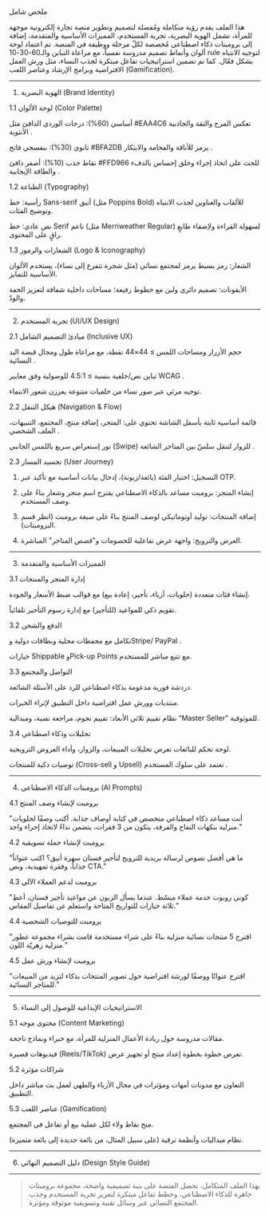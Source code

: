 ملخص شامل

هذا الملف يقدم رؤية متكاملة ومُفصلة لتصميم وتطوير منصة تجارة إلكترونية موجهة للمرأة، تشمل الهوية البصرية، تجربة المستخدم، المميزات الأساسية والمتقدمة، إضافة إلى برومبتات ذكاء اصطناعي مُخصصة لكلّ مرحلة ووظيفة في المنصة. تم اعتماد لوحة ألوان وأنماط تصميم مدروسة نفسياً، مع مراعاة التباين والـ60-30-10 rule لتوجيه الانتباه بشكل فعّال. كما تم تضمين استراتيجيات تفاعل مبتكرة لجذب النساء، مثل ورش العمل الافتراضية وبرامج الإرشاد وعناصر اللعب (Gamification).


---

1. الهوية البصرية (Brand Identity)

1.1 لوحة الألوان (Color Palette)

أساسي (60%): درجات الوردي الدافئ مثل #EAA4C6 تعكس المرح والثقة والجاذبية الأنثوية .

ثانوي (30%): بنفسجي فاتح #BFA2DB يرمز للأناقة والفخامة والابتكار .

نقاط جذب (10%): أصفر دافئ #FFD966 للحث على اتخاذ إجراء وخلق إحساس بالدفء والطاقة الإيجابية .


1.2 الطباعة (Typography)

رأسية: خط Sans-serif أنيق (مثل Poppins Bold) للألقاب والعناوين لجذب الانتباه وتوضيح الفئات.

نص عادي: خط Serif ناعم (مثل Merriweather Regular) لسهولة القراءة ولإضفاء طابعٍ راقٍ على المحتوى.


1.3 الشعارات والرموز (Logo & Iconography)

الشعار: رمز بسيط يرمز لمجتمع نسائي (مثل شجرة تتفرع إلى نساء)، يستخدم الألوان الأساسية للتمايز.

الأيقونات: تصميم دائري ولين مع خطوط رفيعة؛ مساحات داخلية شفافة لتعزيز الخفة والودّ.



---

2. تجربة المستخدم (UI/UX Design)

2.1 مبادئ التصميم الشامل (Inclusive UX)

حجم الأزرار ومساحات اللمس ≥ 44×44 نقطة، مع مراعاة طول ومجال قبضة اليد النسائية .

تباين نص/خلفية بنسبة ≥ 4.5:1 للوصولية وفق معايير WCAG .

توجيه مرئي عبر صور نساء من خلفيات متنوعة يعززن شعور الانتماء.


2.2 هيكل التنقل (Navigation & Flow)

قائمة أساسية ثابتة بأسفل الشاشة تحتوي على: المتجر، إضافة منتج، المجتمع، التنبيهات، الملف الشخصي .

نور إستعراض سريع باللمس الجانبي (Swipe) للزوار لتنقل سلسّ بين المتاجر الشائعة .


2.3 تجسيد المسار (User Journey)

1. التسجيل: اختيار الفئة (بائعة/زبونة)، إدخال بيانات أساسية مع تأكيد عبر OTP.


2. إنشاء المتجر: برومبت مساعد بالذكاء الاصطناعي يقترح اسم متجر وشعار بناءً على وصف المستخدم.


3. إضافة المنتجات: توليد أوتوماتيكي لوصف المنتج بناءً على صيغة برومبت (انظر قسم البرومبتات).


4. العرض والترويج: واجهة عرض تفاعلية للخصومات و"قصص المتاجر" المباشرة.




---

3. المميزات الأساسية والمتقدمة

3.1 إدارة المتجر والمنتجات

إنشاء فئات متعددة (حلويات، أزياء، تأجير، إعادة بيع) مع قوالب ضبط الأسعار والجودة.

تقويم ذكي للمواعيد (للتأجير) مع إدارة رسوم التأخير تلقائياً.


3.2 الدفع والشحن

تكامل مع محفظات محلية وبطاقات دولية وStripe/ PayPal .

خيارات Shippable وPick-up Points مع تتبع مباشر للمستخدم.


3.3 التواصل والمجتمع

دردشة فورية مدعومة بذكاء اصطناعي للرد على الأسئلة الشائعة.

منتديات وورش عمل افتراضية داخل التطبيق لإثراء الخبرات.

نظام تقييم ثلاثي الأبعاد: تقييم نجوم، مراجعة نصية، وميدالية “Master Seller” للموثوقية.


3.4 تحليلات وذكاء اصطناعي

لوحة تحكم للبائعات تعرض تحليلات المبيعات، والزوار، وأداء العروض الترويجية.

توصيات ذكية للمنتجات (Cross-sell و Upsell) تعتمد على سلوك المستخدم .



---

4. برومبتات الذكاء الاصطناعي (AI Prompts)

4.1 برومبت لإنشاء وصف المنتج

"أنت مساعد ذكاء اصطناعي متخصص في كتابة أوصاف جذابة. أكتب وصفًا لحلويات منزلية بنكهات التفاح والقرفة، يتكون من 3 فقرات، يتضمن نداءً لاتخاذ إجراء واحد."

4.2 برومبت لإنشاء حملة تسويقية

"ما هي أفضل نصوص لرسالة بريدية للترويج لتأجير فستان سهرة أنيق؟ اكتب عنواناً جذاباً، وفقرة تمهيدية، ونص CTA."

4.3 برومبت لدعم العملاء الآلي

"كوني روبوت خدمة عملاء مبسّط. عندما يسأل الزبون عن مواعيد تأجير فستان، أعطِ ثلاثة خيارات للتواريخ المتاحة واستعلم عن تفاصيل المقاس."

4.4 برومبت للتوصيات الشخصية

"اقترح 5 منتجات نسائية منزلية بناءً على شراء مستخدمة قامت بشراء مجموعة عطور منزلية زهريّة اللون."

4.5 برومبت لإنشاء ورش عمل

"اقترح عنوانًا ووصفًا لورشة افتراضية حول تصوير المنتجات بذكاء لتزيد من المبيعات للمتاجر النسائية."


---

5. الاستراتيجيات الإبداعية للوصول إلى النساء

5.1 محتوى موجه (Content Marketing)

مقالات مدروسة حول ريادة الأعمال المنزلية للمرأة، مع خبراء ونماذج ناجحة.

فيديوهات قصيرة (Reels/TikTok) تعرض خطوة بخطوة إعداد منتج أو تجهيز عرض.


5.2 شراكات مؤثرة

التعاون مع مدونات أمهات ومؤثرات في مجال الأزياء والطهي لعمل بث مباشر داخل التطبيق.


5.3 عناصر اللعب (Gamification)

منح نقاط ولاء لكل عملية بيع أو تفاعل في المجتمع.

نظام ميداليات وأنظمة ترقية (على سبيل المثال، من بائعة جديدة إلى بائعة متميزة).



---

6. دليل التصميم النهائي (Design Style Guide)


---

> بهذا الملف المتكامل، تحصل المنصة على بنية تصميمية واضحة، مجموعة برومبتات جاهزة للذكاء الاصطناعي، وخطط تفاعل مبتكرة لتعزيز تجربة المستخدم وجذب المجتمع النسائي عبر وسائل تقنية وتسويقية موثوقة ومؤثرة.